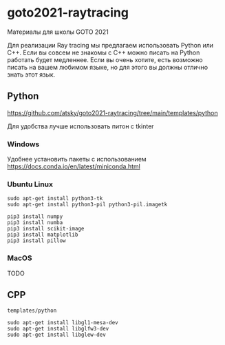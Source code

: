# goto2021-raytracing

Материалы для школы GOTO 2021

Для реализации Ray tracing мы предлагаем использовать Python или С++. Если вы совсем не знакомы с С++ можно писать на Python работать будет медленнее. Если вы очень хотите, есть возможно писать на вашем любимом языке, но для этого вы должны отлично знать этот язык.

## Python

https://github.com/atsky/goto2021-raytracing/tree/main/templates/python

Для удобства лучше использовать питон с tkinter
### Windows

Удобнее установить пакеты с использованием https://docs.conda.io/en/latest/miniconda.html



### Ubuntu Linux
```
sudo apt-get install python3-tk
sudo apt-get install python3-pil python3-pil.imagetk
```

```
pip3 install numpy
pip3 install numba
pip3 install scikit-image
pip3 install matplotlib
pip3 install pillow
```

### MacOS

TODO

## CPP

`templates/python`


```
sudo apt-get install libgl1-mesa-dev
sudo apt-get install libglfw3-dev
sudo apt-get install libglew-dev
```
